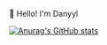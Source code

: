 👋 Hello! I'm Danyyl

[![Anurag's GitHub stats](https://github-readme-stats.vercel.app/api?username=danyylka&show_icons=true&theme=catppuccin_latte)](https://github.com/danyylka/github-readme-stats&show_icons=true&theme=catppuccin_latte)
